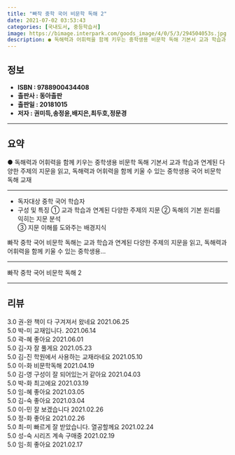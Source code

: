 ```yaml
---
title: "빠작 중학 국어 비문학 독해 2"
date: 2021-07-02 03:53:43
categories: [국내도서, 중등학습서]
image: https://bimage.interpark.com/goods_image/4/0/5/3/294504053s.jpg
description: ● 독해력과 어휘력을 함께 키우는 중학생용 비문학 독해 기본서 교과 학습과 연계된 다양한 주제의 지문을 읽고, 독해력과 어휘력을 함께 키울 수 있는 중학생용 국어 비문학 독해 교재
---
```


## **정보**

- **ISBN : 9788900434408**
- **출판사 : 동아출판**
- **출판일 : 20181015**
- **저자 : 권미득,송정윤,배지은,최두호,정문경**

------



## **요약**

●  독해력과 어휘력을 함께 키우는 중학생용 비문학 독해 기본서 교과 학습과 연계된 다양한 주제의 지문을 읽고, 독해력과 어휘력을 함께 키울 수 있는 중학생용 국어 비문학 독해 교재

------

- 독자대상  중학 국어 학습자
- 구성 및 특징 
① 교과 학습과 연계된 다양한 주제의 지문 
② 독해의 기본 원리를 익히는 지문 분석  
③ 지문 이해를 도와주는 배경지식

빠작 중학 국어 비문학 독해는 교과 학습과 연계된 다양한 주제의 지문을 읽고, 독해력과 어휘력을 함께 키울 수 있는 중학생용... 

------


빠작 중학 국어 비문학 독해 2 

------


## **리뷰** 

3.0 권-완 책이 다 구겨져서 왔네요 2021.06.25 <br/>5.0 박-미 교재입니다. 2021.06.14 <br/>5.0 곽-혜  좋아요 2021.06.01 <br/>5.0 김-자 잘 풀게요  2021.05.23 <br/>5.0 김-진 학원에서 사용하는 교재라네요 2021.05.10 <br/>5.0 이-화 비문학독해 2021.04.19 <br/>5.0 김-영 구성이 잘 되어있는거 같아요 2021.04.03 <br/>5.0 박-화 최고에요 2021.03.19 <br/>5.0 임-혜 좋아요 2021.03.05 <br/>5.0 김-숙 좋아요 2021.03.04 <br/>5.0 이-민 잘 보겠습니다 2021.02.26 <br/>5.0 정-화 좋아요 2021.02.26 <br/>5.0 최-미 빠르게 잘 받았습니다. 열공할께요 2021.02.24 <br/>5.0 성-숙 시리즈 계속 구매중 2021.02.19 <br/>5.0 임-희 좋아요 2021.02.17 <br/>